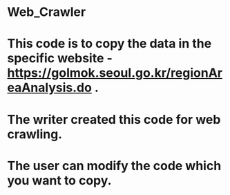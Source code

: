 # Web_Crawler

# This code is to copy the data in the specific website - https://golmok.seoul.go.kr/regionAreaAnalysis.do .
# The writer created this code for web crawling.
# The user can modify the code which you want to copy.
